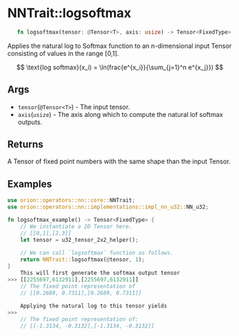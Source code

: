 # NNTrait::logsoftmax

```rust 
   fn logsoftmax(tensor: @Tensor<T>, axis: usize) -> Tensor<FixedType>
```

Applies the natural log to Softmax function to an n-dimensional input Tensor consisting of values in the range \[0,1].

$$
\text{log softmax}(x_i) = \ln(frac{e^{x_i}}{\sum_{j=1}^n e^{x_j}})
$$

## Args

* `tensor`(`@Tensor<T>`) - The input tensor.
* `axis`(`usize`) - The axis along which to compute the natural lof softmax outputs.

## Returns

A Tensor of fixed point numbers with the same shape than the input Tensor.

## Examples

```rust
use orion::operators::nn::core::NNTrait;
use orion::operators::nn::implementations::impl_nn_u32::NN_u32;

fn logsoftmax_example() -> Tensor<FixedType> {
    // We instantiate a 2D Tensor here.
    // [[0,1],[2,3]]
    let tensor = u32_tensor_2x2_helper();
		
    // We can call `logsoftmax` function as follows.
    return NNTrait::logsoftmax(@tensor, 1);
}
    This will first generate the softmax output tensor
>>> [[2255697,6132911],[2255697,6132911]]
    // The fixed point representation of
    // [[0.2689, 0.7311],[0.2689, 0.7311]]
    
    Applying the natural log to this tensor yields
>>> 
    // The fixed point representation of:
    // [[-1.3134, -0.3132],[-1.3134, -0.3132]]
```
